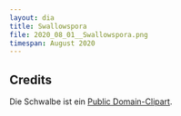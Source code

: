 ```yaml
---
layout: dia
title: Swallowspora
file: 2020_08_01__Swallowspora.png
timespan: August 2020
---
```


## Credits

Die Schwalbe ist ein [Public Domain-Clipart](https://web.archive.org/web/20151017125938/https://openclipart.org/detail/122053/bird).
